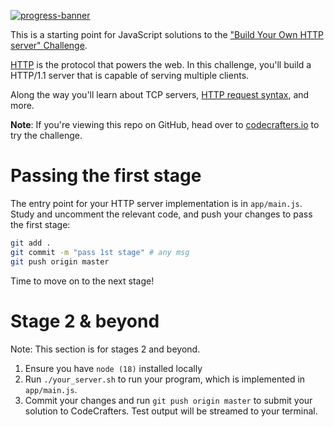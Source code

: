 [![progress-banner](https://backend.codecrafters.io/progress/http-server/6b8948e5-ecc4-4635-a226-a476bdd30731)](https://app.codecrafters.io/users/Sorikairox?r=2qF)

This is a starting point for JavaScript solutions to the
["Build Your Own HTTP server" Challenge](https://app.codecrafters.io/courses/http-server/overview).

[HTTP](https://en.wikipedia.org/wiki/Hypertext_Transfer_Protocol) is the
protocol that powers the web. In this challenge, you'll build a HTTP/1.1 server
that is capable of serving multiple clients.

Along the way you'll learn about TCP servers,
[HTTP request syntax](https://www.w3.org/Protocols/rfc2616/rfc2616-sec5.html),
and more.

**Note**: If you're viewing this repo on GitHub, head over to
[codecrafters.io](https://codecrafters.io) to try the challenge.

# Passing the first stage

The entry point for your HTTP server implementation is in `app/main.js`. Study
and uncomment the relevant code, and push your changes to pass the first stage:

```sh
git add .
git commit -m "pass 1st stage" # any msg
git push origin master
```

Time to move on to the next stage!

# Stage 2 & beyond

Note: This section is for stages 2 and beyond.

1. Ensure you have `node (18)` installed locally
1. Run `./your_server.sh` to run your program, which is implemented in
   `app/main.js`.
1. Commit your changes and run `git push origin master` to submit your solution
   to CodeCrafters. Test output will be streamed to your terminal.
